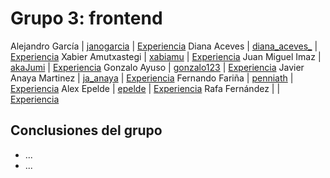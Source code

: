 # Grupo 3: frontend 

Alejandro García | [janogarcia](https://twitter.com/janogarcia) | [Experiencia](http://ftt.programania.net/experiencias/14.html) 
Diana Aceves | [diana_aceves_](https://twitter.com/diana_aceves_) | [Experiencia](http://ftt.programania.net/experiencias/24.html) 
Xabier Amutxastegi | [xabiamu](https://twitter.com/xabiamu) | [Experiencia](http://ftt.programania.net/experiencias/25.html) 
Juan Miguel Imaz | [akaJumi](https://twitter.com/akaJumi) | [Experiencia](http://ftt.programania.net/experiencias/26.html) 
Gonzalo Ayuso | [gonzalo123](https://twitter.com/gonzalo123) | [Experiencia](http://ftt.programania.net/experiencias/32.html) 
Javier Anaya Martinez | [ja_anaya](https://twitter.com/ja_anaya) | [Experiencia](http://ftt.programania.net/experiencias/33.html) 
Fernando Fariña | [penniath](https://twitter.com/penniath) | [Experiencia](http://ftt.programania.net/experiencias/40.html) 
Alex Epelde | [epelde](https://twitter.com/epelde) | [Experiencia](http://ftt.programania.net/experiencias/47.html) 
Rafa Fernández | [](https://twitter.com/) | [Experiencia](http://ftt.programania.net/experiencias/52.html) 
 

## Conclusiones del grupo
- ...
- ...
